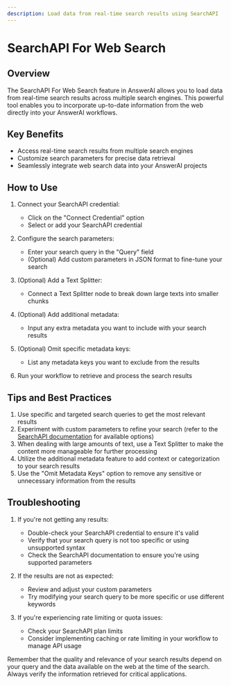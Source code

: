 ```yaml
---
description: Load data from real-time search results using SearchAPI
---
```


# SearchAPI For Web Search

## Overview

The SearchAPI For Web Search feature in AnswerAI allows you to load data from real-time search results across multiple search engines. This powerful tool enables you to incorporate up-to-date information from the web directly into your AnswerAI workflows.

## Key Benefits

- Access real-time search results from multiple search engines
- Customize search parameters for precise data retrieval
- Seamlessly integrate web search data into your AnswerAI projects

## How to Use

1. Connect your SearchAPI credential:
   - Click on the "Connect Credential" option
   - Select or add your SearchAPI credential

2. Configure the search parameters:
   - Enter your search query in the "Query" field
   - (Optional) Add custom parameters in JSON format to fine-tune your search

3. (Optional) Add a Text Splitter:
   - Connect a Text Splitter node to break down large texts into smaller chunks

4. (Optional) Add additional metadata:
   - Input any extra metadata you want to include with your search results

5. (Optional) Omit specific metadata keys:
   - List any metadata keys you want to exclude from the results

6. Run your workflow to retrieve and process the search results

<!-- TODO: Add a screenshot showing the SearchAPI For Web Search node configuration panel -->

## Tips and Best Practices

1. Use specific and targeted search queries to get the most relevant results
2. Experiment with custom parameters to refine your search (refer to the [SearchAPI documentation](https://www.searchapi.io/docs/google) for available options)
3. When dealing with large amounts of text, use a Text Splitter to make the content more manageable for further processing
4. Utilize the additional metadata feature to add context or categorization to your search results
5. Use the "Omit Metadata Keys" option to remove any sensitive or unnecessary information from the results

## Troubleshooting

1. If you're not getting any results:
   - Double-check your SearchAPI credential to ensure it's valid
   - Verify that your search query is not too specific or using unsupported syntax
   - Check the SearchAPI documentation to ensure you're using supported parameters

2. If the results are not as expected:
   - Review and adjust your custom parameters
   - Try modifying your search query to be more specific or use different keywords

3. If you're experiencing rate limiting or quota issues:
   - Check your SearchAPI plan limits
   - Consider implementing caching or rate limiting in your workflow to manage API usage

Remember that the quality and relevance of your search results depend on your query and the data available on the web at the time of the search. Always verify the information retrieved for critical applications.
